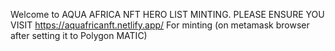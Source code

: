 Welcome to AQUA AFRICA NFT HERO LIST MINTING. 
PLEASE ENSURE YOU VISIT https://aquafricanft.netlify.app/ For minting (on metamask browser after setting it to Polygon MATIC)
